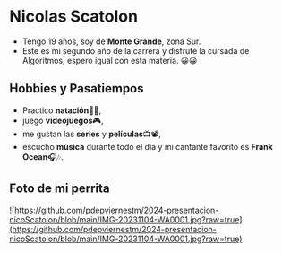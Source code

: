# Nicolas Scatolon


- Tengo 19 años, soy de **Monte Grande**, zona Sur.
- Este es mi segundo año de la carrera y disfruté la cursada de Algoritmos, espero igual con esta materia. 😀😀

## Hobbies y Pasatiempos

- Practico **natación**🏊‍♂️,
- juego **videojuegos**🎮,
- me gustan las **series** y **películas**📺📽️,
- escucho **música** durante todo el día y mi cantante favorito es **Frank Ocean**🎧🎶.

## Foto de mi perrita
![https://github.com/pdepviernestm/2024-presentacion-nicoScatolon/blob/main/IMG-20231104-WA0001.jpg?raw=true](https://github.com/pdepviernestm/2024-presentacion-nicoScatolon/blob/main/IMG-20231104-WA0001.jpg?raw=true)
